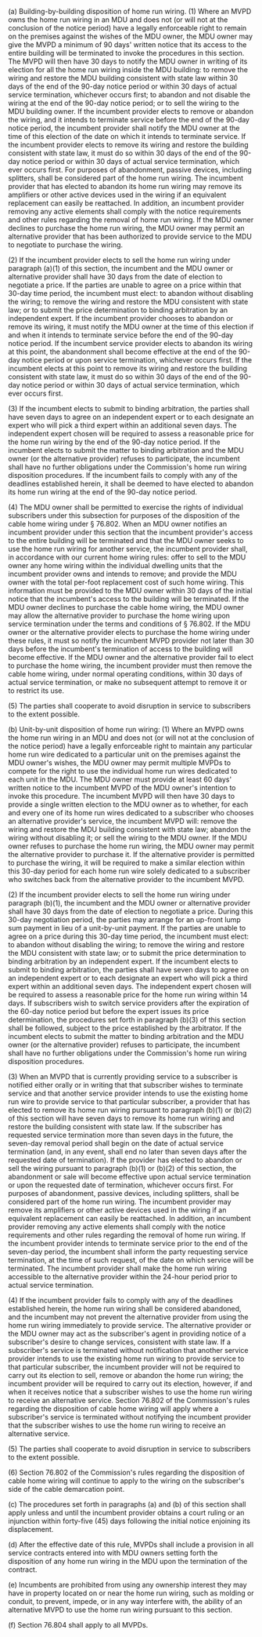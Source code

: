 (a) Building-by-building disposition of home run wiring. (1) Where an MVPD owns the home run wiring in an MDU and does not (or will not at the conclusion of the notice period) have a legally enforceable right to remain on the premises against the wishes of the MDU owner, the MDU owner may give the MVPD a minimum of 90 days' written notice that its access to the entire building will be terminated to invoke the procedures in this section. The MVPD will then have 30 days to notify the MDU owner in writing of its election for all the home run wiring inside the MDU building: to remove the wiring and restore the MDU building consistent with state law within 30 days of the end of the 90-day notice period or within 30 days of actual service termination, whichever occurs first; to abandon and not disable the wiring at the end of the 90-day notice period; or to sell the wiring to the MDU building owner. If the incumbent provider elects to remove or abandon the wiring, and it intends to terminate service before the end of the 90-day notice period, the incumbent provider shall notify the MDU owner at the time of this election of the date on which it intends to terminate service. If the incumbent provider elects to remove its wiring and restore the building consistent with state law, it must do so within 30 days of the end of the 90-day notice period or within 30 days of actual service termination, which ever occurs first. For purposes of abandonment, passive devices, including splitters, shall be considered part of the home run wiring. The incumbent provider that has elected to abandon its home run wiring may remove its amplifiers or other active devices used in the wiring if an equivalent replacement can easily be reattached. In addition, an incumbent provider removing any active elements shall comply with the notice requirements and other rules regarding the removal of home run wiring. If the MDU owner declines to purchase the home run wiring, the MDU owner may permit an alternative provider that has been authorized to provide service to the MDU to negotiate to purchase the wiring.

(2) If the incumbent provider elects to sell the home run wiring under paragraph (a)(1) of this section, the incumbent and the MDU owner or alternative provider shall have 30 days from the date of election to negotiate a price. If the parties are unable to agree on a price within that 30-day time period, the incumbent must elect: to abandon without disabling the wiring; to remove the wiring and restore the MDU consistent with state law; or to submit the price determination to binding arbitration by an independent expert. If the incumbent provider chooses to abandon or remove its wiring, it must notify the MDU owner at the time of this election if and when it intends to terminate service before the end of the 90-day notice period. If the incumbent service provider elects to abandon its wiring at this point, the abandonment shall become effective at the end of the 90-day notice period or upon service termination, whichever occurs first. If the incumbent elects at this point to remove its wiring and restore the building consistent with state law, it must do so within 30 days of the end of the 90-day notice period or within 30 days of actual service termination, which ever occurs first.

(3) If the incumbent elects to submit to binding arbitration, the parties shall have seven days to agree on an independent expert or to each designate an expert who will pick a third expert within an additional seven days. The independent expert chosen will be required to assess a reasonable price for the home run wiring by the end of the 90-day notice period. If the incumbent elects to submit the matter to binding arbitration and the MDU owner (or the alternative provider) refuses to participate, the incumbent shall have no further obligations under the Commission's home run wiring disposition procedures. If the incumbent fails to comply with any of the deadlines established herein, it shall be deemed to have elected to abandon its home run wiring at the end of the 90-day notice period.

(4) The MDU owner shall be permitted to exercise the rights of individual subscribers under this subsection for purposes of the disposition of the cable home wiring under § 76.802. When an MDU owner notifies an incumbent provider under this section that the incumbent provider's access to the entire building will be terminated and that the MDU owner seeks to use the home run wiring for another service, the incumbent provider shall, in accordance with our current home wiring rules: offer to sell to the MDU owner any home wiring within the individual dwelling units that the incumbent provider owns and intends to remove; and provide the MDU owner with the total per-foot replacement cost of such home wiring. This information must be provided to the MDU owner within 30 days of the initial notice that the incumbent's access to the building will be terminated. If the MDU owner declines to purchase the cable home wiring, the MDU owner may allow the alternative provider to purchase the home wiring upon service termination under the terms and conditions of § 76.802. If the MDU owner or the alternative provider elects to purchase the home wiring under these rules, it must so notify the incumbent MVPD provider not later than 30 days before the incumbent's termination of access to the building will become effective. If the MDU owner and the alternative provider fail to elect to purchase the home wiring, the incumbent provider must then remove the cable home wiring, under normal operating conditions, within 30 days of actual service termination, or make no subsequent attempt to remove it or to restrict its use.

(5) The parties shall cooperate to avoid disruption in service to subscribers to the extent possible.

(b) Unit-by-unit disposition of home run wiring: (1) Where an MVPD owns the home run wiring in an MDU and does not (or will not at the conclusion of the notice period) have a legally enforceable right to maintain any particular home run wire dedicated to a particular unit on the premises against the MDU owner's wishes, the MDU owner may permit multiple MVPDs to compete for the right to use the individual home run wires dedicated to each unit in the MDU. The MDU owner must provide at least 60 days' written notice to the incumbent MVPD of the MDU owner's intention to invoke this procedure. The incumbent MVPD will then have 30 days to provide a single written election to the MDU owner as to whether, for each and every one of its home run wires dedicated to a subscriber who chooses an alternative provider's service, the incumbent MVPD will: remove the wiring and restore the MDU building consistent with state law; abandon the wiring without disabling it; or sell the wiring to the MDU owner. If the MDU owner refuses to purchase the home run wiring, the MDU owner may permit the alternative provider to purchase it. If the alternative provider is permitted to purchase the wiring, it will be required to make a similar election within this 30-day period for each home run wire solely dedicated to a subscriber who switches back from the alternative provider to the incumbent MVPD.

(2) If the incumbent provider elects to sell the home run wiring under paragraph (b)(1), the incumbent and the MDU owner or alternative provider shall have 30 days from the date of election to negotiate a price. During this 30-day negotiation period, the parties may arrange for an up-front lump sum payment in lieu of a unit-by-unit payment. If the parties are unable to agree on a price during this 30-day time period, the incumbent must elect: to abandon without disabling the wiring; to remove the wiring and restore the MDU consistent with state law; or to submit the price determination to binding arbitration by an independent expert. If the incumbent elects to submit to binding arbitration, the parties shall have seven days to agree on an independent expert or to each designate an expert who will pick a third expert within an additional seven days. The independent expert chosen will be required to assess a reasonable price for the home run wiring within 14 days. If subscribers wish to switch service providers after the expiration of the 60-day notice period but before the expert issues its price determination, the procedures set forth in paragraph (b)(3) of this section shall be followed, subject to the price established by the arbitrator. If the incumbent elects to submit the matter to binding arbitration and the MDU owner (or the alternative provider) refuses to participate, the incumbent shall have no further obligations under the Commission's home run wiring disposition procedures.

(3) When an MVPD that is currently providing service to a subscriber is notified either orally or in writing that that subscriber wishes to terminate service and that another service provider intends to use the existing home run wire to provide service to that particular subscriber, a provider that has elected to remove its home run wiring pursuant to paragraph (b)(1) or (b)(2) of this section will have seven days to remove its home run wiring and restore the building consistent with state law. If the subscriber has requested service termination more than seven days in the future, the seven-day removal period shall begin on the date of actual service termination (and, in any event, shall end no later than seven days after the requested date of termination). If the provider has elected to abandon or sell the wiring pursuant to paragraph (b)(1) or (b)(2) of this section, the abandonment or sale will become effective upon actual service termination or upon the requested date of termination, whichever occurs first. For purposes of abandonment, passive devices, including splitters, shall be considered part of the home run wiring. The incumbent provider may remove its amplifiers or other active devices used in the wiring if an equivalent replacement can easily be reattached. In addition, an incumbent provider removing any active elements shall comply with the notice requirements and other rules regarding the removal of home run wiring. If the incumbent provider intends to terminate service prior to the end of the seven-day period, the incumbent shall inform the party requesting service termination, at the time of such request, of the date on which service will be terminated. The incumbent provider shall make the home run wiring accessible to the alternative provider within the 24-hour period prior to actual service termination.

(4) If the incumbent provider fails to comply with any of the deadlines established herein, the home run wiring shall be considered abandoned, and the incumbent may not prevent the alternative provider from using the home run wiring immediately to provide service. The alternative provider or the MDU owner may act as the subscriber's agent in providing notice of a subscriber's desire to change services, consistent with state law. If a subscriber's service is terminated without notification that another service provider intends to use the existing home run wiring to provide service to that particular subscriber, the incumbent provider will not be required to carry out its election to sell, remove or abandon the home run wiring; the incumbent provider will be required to carry out its election, however, if and when it receives notice that a subscriber wishes to use the home run wiring to receive an alternative service. Section 76.802 of the Commission's rules regarding the disposition of cable home wiring will apply where a subscriber's service is terminated without notifying the incumbent provider that the subscriber wishes to use the home run wiring to receive an alternative service.
              

(5) The parties shall cooperate to avoid disruption in service to subscribers to the extent possible.

(6) Section 76.802 of the Commission's rules regarding the disposition of cable home wiring will continue to apply to the wiring on the subscriber's side of the cable demarcation point.

(c) The procedures set forth in paragraphs (a) and (b) of this section shall apply unless and until the incumbent provider obtains a court ruling or an injunction within forty-five (45) days following the initial notice enjoining its displacement.

(d) After the effective date of this rule, MVPDs shall include a provision in all service contracts entered into with MDU owners setting forth the disposition of any home run wiring in the MDU upon the termination of the contract.

(e) Incumbents are prohibited from using any ownership interest they may have in property located on or near the home run wiring, such as molding or conduit, to prevent, impede, or in any way interfere with, the ability of an alternative MVPD to use the home run wiring pursuant to this section.

(f) Section 76.804 shall apply to all MVPDs.

